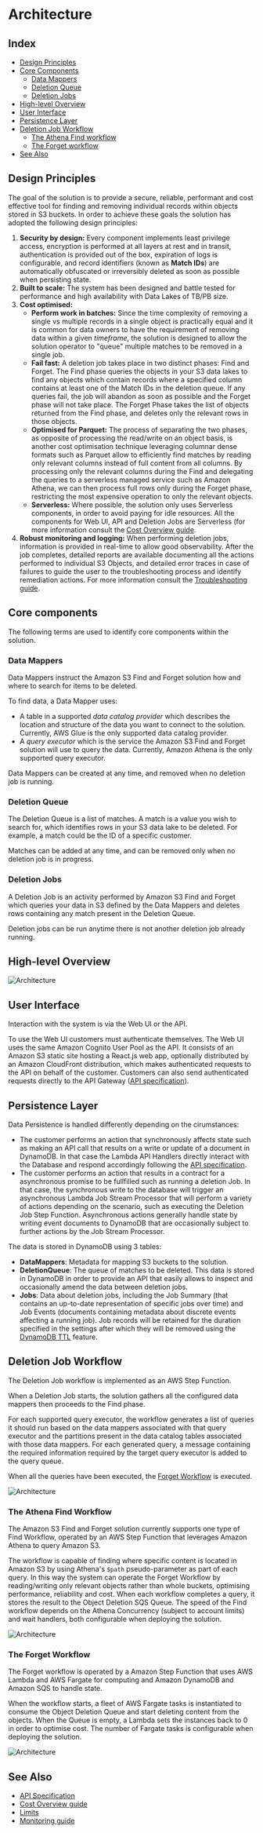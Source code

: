 # Architecture

## Index

- [Design Principles](#design-principles)
- [Core Components](#core-components)
  - [Data Mappers](#data-mappers)
  - [Deletion Queue](#deletion-queue)
  - [Deletion Jobs](#deletion-jobs)
- [High-level Overview](#high-level-overview)
- [User Interface](#user-interface)
- [Persistence Layer](#persistence-layer)
- [Deletion Job Workflow](#deletion-job-workflow)
  - [The Athena Find workflow](#the-athena-find-workflow)
  - [The Forget workflow](#the-forget-workflow)
- [See Also](#see-also)

## Design Principles

The goal of the solution is to provide a secure, reliable, performant and cost
effective tool for finding and removing individual records within objects stored
in S3 buckets. In order to achieve these goals the solution has adopted the
following design principles:

1. **Security by design:** Every component implements least privilege access,
   encryption is performed at all layers at rest and in transit, authentication
   is provided out of the box, expiration of logs is configurable, and record
   identifiers (known as **Match IDs**) are automatically obfuscated or
   irreversibly deleted as soon as possible when persisting state.
2. **Built to scale:** The system has been designed and battle tested for
   performance and high availability with Data Lakes of TB/PB size.
3. **Cost optimised:**
   - **Perform work in batches:** Since the time complexity of removing a single
     vs multiple records in a single object is practically equal and it is
     common for data owners to have the requirement of removing data within a
     given _timeframe_, the solution is designed to allow the solution operator
     to "queue" multiple matches to be removed in a single job.
   - **Fail fast:** A deletion job takes place in two distinct phases: Find and
     Forget. The Find phase queries the objects in your S3 data lakes to find
     any objects which contain records where a specified column contains at
     least one of the Match IDs in the deletion queue. If any queries fail, the
     job will abandon as soon as possible and the Forget phase will not take
     place. The Forget Phase takes the list of objects returned from the Find
     phase, and deletes only the relevant rows in those objects.
   - **Optimised for Parquet:** The process of separating the two phases, as
     opposite of processing the read/write on an object basis, is another cost
     optimisation technique leveraging columnar dense formats such as Parquet
     allow to efficiently find matches by reading only relevant columns instead
     of full content from all columns. By processing only the relevant columns
     during the Find and delegating the queries to a serverless managed service
     such as Amazon Athena, we can then process full rows only during the Forget
     phase, restricting the most expensive operation to only the relevant
     objects.
   - **Serverless:** Where possible, the solution only uses Serverless
     components, in order to avoid paying for idle resources. All the components
     for Web UI, API and Deletion Jobs are Serverless (for more information
     consult the [Cost Overview guide].
4. **Robust monitoring and logging:** When performing deletion jobs, information
   is provided in real-time to allow good observability. After the job
   completes, detailed reports are available documenting all the actions
   performed to individual S3 Objects, and detailed error traces in case of
   failures to guide the user to the troubleshooting process and identify
   remediation actions. For more information consult the [Troubleshooting
   guide].

## Core components

The following terms are used to identify core components within the solution.

### Data Mappers

Data Mappers instruct the Amazon S3 Find and Forget solution how and where to
search for items to be deleted.

To find data, a Data Mapper uses:

- A table in a supported _data catalog provider_ which describes the location
  and structure of the data you want to connect to the solution. Currently, AWS
  Glue is the only supported data catalog provider.
- A _query executor_ which is the service the Amazon S3 Find and Forget solution
  will use to query the data. Currently, Amazon Athena is the only supported
  query executor.

Data Mappers can be created at any time, and removed when no deletion job is
running.

### Deletion Queue

The Deletion Queue is a list of matches. A match is a value you wish to search
for, which identifies rows in your S3 data lake to be deleted. For example, a
match could be the ID of a specific customer.

Matches can be added at any time, and can be removed only when no deletion job
is in progress.

### Deletion Jobs

A Deletion Job is an activity performed by Amazon S3 Find and Forget which
queries your data in S3 defined by the Data Mappers and deletes rows containing
any match present in the Deletion Queue.

Deletion jobs can be run anytime there is not another deletion job already
running.

## High-level Overview

![Architecture](images/architecture.png)

## User Interface

Interaction with the system is via the Web UI or the API.

To use the Web UI customers must authenticate themselves. The Web UI uses the
same Amazon Cognito User Pool as the API. It consists of an Amazon S3 static
site hosting a React.js web app, optionally distributed by an Amazon CloudFront
distribution, which makes authenticated requests to the API on behalf of the
customer. Customers can also send authenticated requests directly to the API
Gateway ([API specification]).

## Persistence Layer

Data Persistence is handled differently depending on the cirumstances:

- The customer performs an action that synchronously affects state such as
  making an API call that results on a write or update of a document in
  DynamoDB. In that case the Lambda API Handlers directly interact with the
  Database and respond accordingly following the [API specification].
- The customer performs an action that results in a contract for a asynchronous
  promise to be fullfilled such as running a deletion Job. In that case, the
  synchronous write to the database will trigger an asynchronous Lambda Job
  Stream Processor that will perform a variety of actions depending on the
  scenario, such as executing the Deletion Job Step Function. Asynchronous
  actions generally handle state by writing event documents to DynamoDB that are
  occasionally subject to further actions by the Job Stream Processor.

The data is stored in DynamoDB using 3 tables:

- **DataMappers**: Metadata for mapping S3 buckets to the solution.
- **DeletionQueue**: The queue of matches to be deleted. This data is stored in
  DynamoDB in order to provide an API that easily allows to inspect and
  occasionally amend the data between deletion jobs.
- **Jobs**: Data about deletion jobs, including the Job Summary (that contains
  an up-to-date representation of specific jobs over time) and Job Events
  (documents containing metadata about discrete events affecting a running job).
  Job records will be retained for the duration specified in the settings after
  which they will be removed using the [DynamoDB TTL] feature.

## Deletion Job Workflow

The Deletion Job workflow is implemented as an AWS Step Function.

When a Deletion Job starts, the solution gathers all the configured data mappers
then proceeds to the Find phase.

For each supported query executor, the workflow generates a list of queries it
should run based on the data mappers associated with that query executor and the
partitions present in the data catalog tables associated with those data
mappers. For each generated query, a message containing the required information
required by the target query executor is added to the query queue.

When all the queries have been executed, the
[Forget Workflow](#the-forget-workflow) is executed.

![Architecture](images/stepfunctions_graph_main.png)

### The Athena Find Workflow

The Amazon S3 Find and Forget solution currently supports one type of Find
Workflow, operated by an AWS Step Function that leverages Amazon Athena to query
Amazon S3.

The workflow is capable of finding where specific content is located in Amazon
S3 by using Athena's `$path` pseudo-parameter as part of each query. In this way
the system can operate the Forget Workflow by reading/writing only relevant
objects rather than whole buckets, optimising performance, reliability and cost.
When each workflow completes a query, it stores the result to the Object
Deletion SQS Queue. The speed of the Find workflow depends on the Athena
Concurrency (subject to account limits) and wait handlers, both configurable
when deploying the solution.

![Architecture](images/stepfunctions_graph_athena.png)

### The Forget Workflow

The Forget workflow is operated by a Amazon Step Function that uses AWS Lambda
and AWS Fargate for computing and Amazon DynamoDB and Amazon SQS to handle
state.

When the workflow starts, a fleet of AWS Fargate tasks is instantiated to
consume the Object Deletion Queue and start deleting content from the objects.
When the Queue is empty, a Lambda sets the instances back to 0 in order to
optimise cost. The number of Fargate tasks is configurable when deploying the
solution.

![Architecture](images/stepfunctions_graph_deletion.png)

## See Also

- [API Specification]
- [Cost Overview guide]
- [Limits]
- [Monitoring guide]

[api specification]: ./api/README.md
[cost overview guide]: COST_OVERVIEW.md
[limits]: LIMITS.md
[monitoring guide]: MONITORING.md
[dynamodb ttl]:
  https://docs.aws.amazon.com/amazondynamodb/latest/developerguide/TTL.html
[troubleshooting guide]: docs/TROUBLESHOOTING.md

